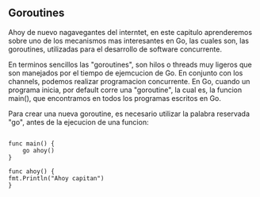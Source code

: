 ## Goroutines

Ahoy de nuevo nagavegantes del interntet, en este capitulo aprenderemos sobre uno de los mecanismos mas interesantes en Go, las cuales son, las goroutines, utilizadas para el desarrollo de software concurrente.

En terminos sencillos las "goroutines", son hilos o threads muy ligeros que son manejados por el tiempo de ejemcucion de Go. En conjunto con los channels, podemos realizar programacion concurrente. En Go, cuando un programa inicia, por default corre una "goroutine", la cual es, la funcion main(), que encontramos en todos los programas escritos en Go.

Para crear una nueva goroutine, es necesario utilizar la palabra reservada "go", antes de la ejecucion de una funcion:

```golang

func main() {
    go ahoy()
}

func ahoy() {
fmt.Println("Ahoy capitan")
}
```